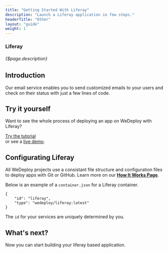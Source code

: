 ```yaml
---
title: "Getting Started With Liferay"
description: "Launch a Liferay application in few steps."
headerTitle: "Other"
layout: "guide"
weight: 1
---
```


### Liferay

###### {$page.description}

<article id="1">

## Introduction

Our email service enables you to send customized emails to your users and check on their status with just a few lines of code.

</article>

<article id="2">

## Try it yourself

Want to see the whole process of deploying an app on WeDeploy with Liferay?

<div class="guide-btn-cta">
	<a class="btn btn-accent btn-sm" href="http://wedeploy.com/tutorials/liferay" target="_blank">
		<span class="icon-16-external"></span>Try the tutorial
	</a>
</div>

<div class="guide-aux-cta">
	or see a <a href="http://boilerplate-liferay.wedeploy.io" target="_blank">live demo</a>.
</div>

</article>

<article id="3">

## Configurating Liferay

<aside>
All WeDeploy projects use a consistant file structure and configuration files to deploy apps with Git or GitHub. Learn more on our <strong><a href="/docs/intro/how-it-works.html">How It Works Page</a></strong>.
</aside>

Below is an example of a `container.json` for a Liferay container.

```application/json
{
	"id": "liferay",
	"type": "wedeploy/liferay:latest"
}
```

The `id` for your services are uniquely determined by you.

</article>

## What's next?

Now you can start building your liferay based application.
